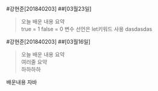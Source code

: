 #강현준[201840203]
##[03월23일]
>오늘 배운 내용 요약 <br>
true = 1 
false = 0 
변수 선언은 let키워드 사용
dasdasdas



#강현준[201840203]
##[03월16일]
>오늘 배운 내용 요약<br />
>여러줄 요약<br />
>하하하하<br />

배운내용
자바 



